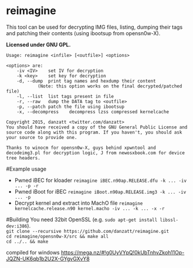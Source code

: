 # reimagine
This tool can be used for decrypting IMG files, listing, dumping their tags and patching their contents (using ibootsup from opensn0w-X).

**Licensed under GNU GPL.** 

```
Usage: reimagine <infile> [<outfile>] <options>

<options> are:
	-iv <IV>	set IV for decryption
	-k <key>	set key for decryption
	-d, --dump	print tag names and hexdump their content
			(Note: this option works on the final decrypted/patched file)
	-l, --list	list tags present in file
	-r, --raw	dump the DATA tag to <outfile>
	-p, --patch	patch the file using ibootsup
	-x, --decompress	decompress lzss compressed kernelcache

Copyright 2015, danzatt <twitter.com/danzatt>
You should have received a copy of the GNU General Public License and source code along with this program. If you haven't, you should ask your source to provide one.

Thanks to winocm for opensn0w-X, guys behind xpwntool and decodeimg3.pl for decryption logic, J from newosxbook.com for device tree headers.

```

#Example usage
* Pwned iBEC for kloader
`reimagine iBEC.n90ap.RELEASE.dfu -k ... -iv ... -p -r`
* Pwned iBoot for iBEC
`reimagine iBoot.n90ap.RELEASE.img3 -k ... -iv ... -p`
* Decrypt kernel and extract into MachO file
`reimagine kernelcache.release.n90 kernel.macho -iv ... -k ... -x -r`

#Building
You need 32bit OpenSSL (e.g. `sudo apt-get install libssl-dev:i386`).  
`git clone --recursive https://github.com/danzatt/reimagine.git`  
`cd reimagine/opensn0w-X/src && make all`  
`cd ../.. && make`


compiled for windows
https://mega.nz/#!g0UyVYpQ!0kUbTnhvZkoh11Op-JQZN-UK6qb1b2U2X-GYgvGXvY8
